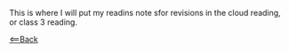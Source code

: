 This is where I will put my readins note sfor revisions in the cloud reading, or class 3 reading.


[<==Back](README.md)
